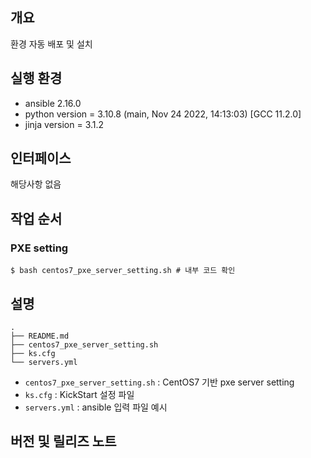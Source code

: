 ## 개요
환경 자동 배포 및 설치

## 실행 환경
 - ansible 2.16.0
  - python version = 3.10.8 (main, Nov 24 2022, 14:13:03) [GCC 11.2.0]
  - jinja version = 3.1.2

## 인터페이스
해당사항 없음

## 작업 순서
### PXE setting 
```shell
$ bash centos7_pxe_server_setting.sh # 내부 코드 확인 
```

## 설명
```shell
.
├── README.md
├── centos7_pxe_server_setting.sh
├── ks.cfg
└── servers.yml
```

 - `centos7_pxe_server_setting.sh` : CentOS7 기반 pxe server setting
 - `ks.cfg` : KickStart 설정 파일
 - `servers.yml` : ansible 입력 파일 예시


## 버전 및 릴리즈 노트

